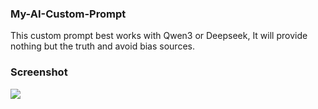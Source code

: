 ### My-AI-Custom-Prompt
This custom prompt best works with Qwen3 or Deepseek, It will provide nothing but the truth and avoid bias sources.

### Screenshot

![](https://pomf2.lain.la/f/0swp5o8c.png)
